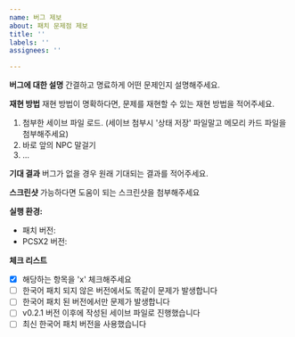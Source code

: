 ```yaml
---
name: 버그 제보
about: 패치 문제점 제보
title: ''
labels: ''
assignees: ''

---
```


**버그에 대한 설명**
간결하고 명료하게 어떤 문제인지 설명해주세요.

**재현 방법**
재현 방법이 명확하다면, 문제를 재현할 수 있는 재현 방법을 적어주세요.
1. 첨부한 세이브 파일 로드. (세이브 첨부시 '상태 저장' 파일말고 메모리 카드 파일을 첨부해주세요)
2. 바로 앞의 NPC 말걸기
3. ...

**기대 결과**
버그가 없을 경우 원래 기대되는 결과를 적어주세요.

**스크린샷**
가능하다면 도움이 되는 스크린샷을 첨부해주세요

**실행 환경:**
 - 패치 버전: 
 - PCSX2 버전:

**체크 리스트**
- [x] 해당하는 항목을 'x' 체크해주세요
- [ ] 한국어 패치 되지 않은 버전에서도 똑같이 문제가 발생합니다
- [ ] 한국어 패치 된 버전에서만 문제가 발생합니다
- [ ] v0.2.1 버전 이후에 작성된 세이브 파일로 진행했습니다
- [ ] 최신 한국어 패치 버전을 사용했습니다
